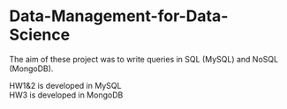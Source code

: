 # Data-Management-for-Data-Science
The aim of these project was to write queries in SQL (MySQL) and NoSQL (MongoDB). 

HW1&amp;2 is developed in MySQL  
HW3 is developed in MongoDB
